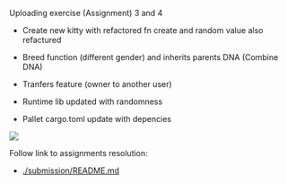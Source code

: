 Uploading exercise (Assignment) 3 and 4

- Create new kitty with refactored fn create and random value also refactured
- Breed function (different gender) and inherits parents DNA (Combine DNA)
- Tranfers feature (owner to another user)

- Runtime lib updated with randomness
- Pallet cargo.toml update with depencies

![](exercise-3-and-4-created-breed-transfered.gif)

Follow link to assignments resolution:

- [./submission/README.md](./submission/README.md)